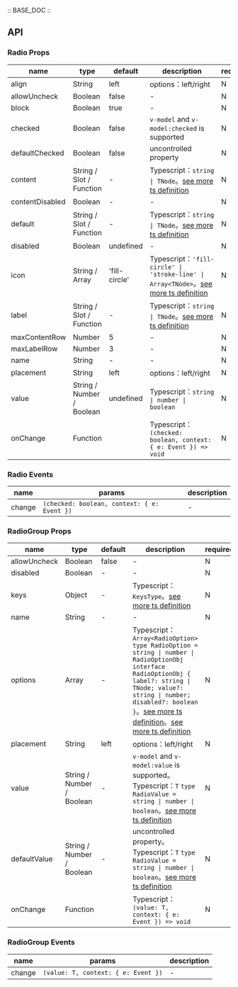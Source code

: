 :: BASE_DOC ::

## API
### Radio Props

name | type | default | description | required
-- | -- | -- | -- | --
align | String | left | options：left/right | N
allowUncheck | Boolean | false | \- | N
block | Boolean | true | \- | N
checked | Boolean | false | `v-model` and `v-model:checked` is supported | N
defaultChecked | Boolean | false | uncontrolled property | N
content | String / Slot / Function | - | Typescript：`string \| TNode`。[see more ts definition](https://github.com/Tencent/tdesign-mobile-vue/blob/develop/src/common.ts) | N
contentDisabled | Boolean | - | \- | N
default | String / Slot / Function | - | Typescript：`string \| TNode`。[see more ts definition](https://github.com/Tencent/tdesign-mobile-vue/blob/develop/src/common.ts) | N
disabled | Boolean | undefined | \- | N
icon | String / Array | 'fill-circle' | Typescript：`'fill-circle' \| 'stroke-line' \| Array<TNode>`。[see more ts definition](https://github.com/Tencent/tdesign-mobile-vue/blob/develop/src/common.ts) | N
label | String / Slot / Function | - | Typescript：`string \| TNode`。[see more ts definition](https://github.com/Tencent/tdesign-mobile-vue/blob/develop/src/common.ts) | N
maxContentRow | Number | 5 | \- | N
maxLabelRow | Number | 3 | \- | N
name | String | - | \- | N
placement | String | left | options：left/right | N
value | String / Number / Boolean | undefined | Typescript：`string \| number \| boolean` | N
onChange | Function |  | Typescript：`(checked: boolean, context: { e: Event }) => void`<br/> | N

### Radio Events

name | params | description
-- | -- | --
change | `(checked: boolean, context: { e: Event })` | \-

### RadioGroup Props

name | type | default | description | required
-- | -- | -- | -- | --
allowUncheck | Boolean | false | \- | N
disabled | Boolean | - | \- | N
keys | Object | - | Typescript：`KeysType`。[see more ts definition](https://github.com/Tencent/tdesign-mobile-vue/blob/develop/src/common.ts) | N
name | String | - | \- | N
options | Array | - | Typescript：`Array<RadioOption>` `type RadioOption = string \| number \| RadioOptionObj` `interface RadioOptionObj { label?: string \| TNode; value?: string \| number; disabled?: boolean }`。[see more ts definition](https://github.com/Tencent/tdesign-mobile-vue/blob/develop/src/common.ts)。[see more ts definition](https://github.com/Tencent/tdesign-mobile-vue/tree/develop/src/radio/type.ts) | N
placement | String | left | options：left/right | N
value | String / Number / Boolean | - | `v-model` and `v-model:value` is supported。Typescript：`T` `type RadioValue = string \| number \| boolean`。[see more ts definition](https://github.com/Tencent/tdesign-mobile-vue/tree/develop/src/radio/type.ts) | N
defaultValue | String / Number / Boolean | - | uncontrolled property。Typescript：`T` `type RadioValue = string \| number \| boolean`。[see more ts definition](https://github.com/Tencent/tdesign-mobile-vue/tree/develop/src/radio/type.ts) | N
onChange | Function |  | Typescript：`(value: T, context: { e: Event }) => void`<br/> | N

### RadioGroup Events

name | params | description
-- | -- | --
change | `(value: T, context: { e: Event })` | \-
